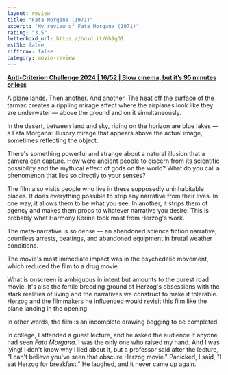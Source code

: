```yaml
---
layout: review
title: "Fata Morgana (1971)"
excerpt: "My review of Fata Morgana (1971)"
rating: "3.5"
letterboxd_url: https://boxd.it/6h9gO1
mst3k: false
rifftrax: false
category: movie-review
---
```


<b><a href="https://boxd.it/qBmUY/detail" rel="nofollow">Anti-Criterion Challenge 2024 | 16/52 | Slow cinema, but it’s 95 minutes or less</a></b>

A plane lands. Then another. And another. The heat off the surface of the tarmac creates a rippling mirage effect where the airplanes look like they are underwater — above the ground and on it simultaneously.

In the desert, between land and sky, riding on the horizon are blue lakes — a Fata Morgana: illusory mirage that appears above the actual image, sometimes reflecting the object.

There's something powerful and strange about a natural illusion that a camera can capture. How were ancient people to discern from its scientific possibility and the mythical effect of gods on the world? What do you call a phenomenon that lies so directly to your senses?

The film also visits people who live in these supposedly uninhabitable places. It does everything possible to strip any narrative from their lives. In one way, it allows them to be what you see. In another, it strips them of agency and makes them props to whatever narrative you desire. This is probably what Harmony Korine took most from Herzog's work.

The meta-narrative is so dense — an abandoned science fiction narrative, countless arrests, beatings, and abandoned equipment in brutal weather conditions.

The movie's most immediate impact was in the psychedelic movement, which reduced the film to a drug movie.

What is onscreen is ambiguous in intent but amounts to the purest road movie. It's also the fertile breeding ground of Herzog's obsessions with the stark realities of living and the narratives we construct to make it tolerable. Herzog and the filmmakers he influenced would revisit this film like the plane landing in the opening.

In other words, the film is an incomplete drawing begging to be completed.

In college, I attended a guest lecture, and he asked the audience if anyone had seen <i>Fata Morgana</i>. I was the only one who raised my hand. And I was lying! I don't know why I lied about it, but a professor said after the lecture, "I can't believe you've seen that obscure Herzog movie." Panicked, I said, "I eat Herzog for breakfast." He laughed, and it never came up again.
